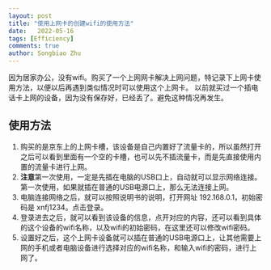 ```yaml
---
layout: post
title: "使用上网卡的创建wifi的使用方法"
date:   2022-05-16
tags: [Efficiency]
comments: true
author: Songbiao Zhu
---
```


因为居家办公，没有wifi。购买了一个上网网卡解决上网问题，特记录下上网卡使用方法，以便以后再遇到类似情况时可以使用这个上网卡。
以前就买过一个插电话卡上网的设备，因为没有保存好，已经丢了。避免这种情况再发生。

<!-- more -->

## 使用方法
1. 购买的是京东上的上网卡槽，该设备是自己内置好了流量卡的，所以虽然打开之后可以看到里面有一个空的卡槽，也可以先不插流量卡，而是先直接使用内置的流量卡进行上网。
2. **注意**第一次使用，一定是先插在电脑的USB口上，自动就可以显示网络连接。第一次使用，如果就插在普通的USB电源口上，那么无法连接上网。
2. 电脑连接网络之后，就可以按照说明书的说明，打开网址 192.168.0.1，初始密码是 xnfj1234。点击登录。
3. 登录进去之后，就可以看到该设备的信息，点开对应的内容，还可以看到具体的这个设备的wifi名称，以及wifi的初始密码，在这里还可以修改wifi密码。
4. 设置好之后，这个上网卡设备就可以插在普通的USB电源口上，让其他需要上网的手机或者电脑设备进行选择对应的wifi名称，和输入wifi的密码，进行上网了。
